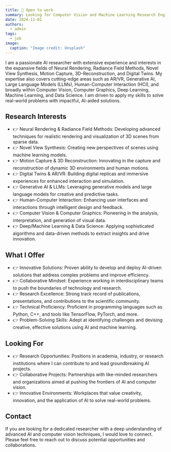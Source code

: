 ```yaml
---
title: 🧠 Open to work
summary: Looking for Computer Vision and Machine Learning Research Engineer Roles
date: 2024-11-01
authors:
  - admin
tags:
  - job
image:
  caption: "Image credit: Unsplash"
---
```


I am a passionate AI researcher with extensive experience and interests in the expansive fields of Neural Rendering, Radiance Field Methods, Novel View Synthesis, Motion Capture, 3D-Reconstruction, and Digital Twins. My expertise also covers cutting-edge areas such as AR/VR, Generative AI, Large Language Models (LLMs), Human-Computer Interaction (HCI), and broadly within Computer Vision, Computer Graphics, Deep Learning, Machine Learning, and Data Science. I am driven to apply my skills to solve real-world problems with impactful, AI-aided solutions.

## Research Interests

- 👉 Neural Rendering & Radiance Field Methods: Developing advanced techniques for realistic rendering and visualization of 3D scenes from sparse data.
- 👉 Novel View Synthesis: Creating new perspectives of scenes using machine learning models.
- 👉 Motion Capture & 3D Reconstruction: Innovating in the capture and reconstruction of dynamic 3D environments and human motions.
- 👉 Digital Twins & AR/VR: Building digital replicas and immersive experiences for enhanced interaction and simulation.
- 👉 Generative AI & LLMs: Leveraging generative models and large language models for creative and predictive tasks.
- 👉 Human-Computer Interaction: Enhancing user interfaces and interactions through intelligent design and feedback.
- 👉 Computer Vision & Computer Graphics: Pioneering in the analysis, interpretation, and generation of visual data.
- 👉 Deep/Machine Learning & Data Science: Applying sophisticated algorithms and data-driven methods to extract insights and drive innovation.

## What I Offer

- 👉 Innovative Solutions: Proven ability to develop and deploy AI-driven solutions that address complex problems and improve efficiency.
- 👉 Collaborative Mindset: Experience working in interdisciplinary teams to push the boundaries of technology and research.
- 👉 Research Excellence: Strong track record of publications, presentations, and contributions to the scientific community.
- 👉 Technical Proficiency: Proficient in programming languages such as Python, C++, and tools like TensorFlow, PyTorch, and more.
- 👉 Problem-Solving Skills: Adept at identifying challenges and devising creative, effective solutions using AI and machine learning.

## Looking For

- 👉 Research Opportunities: Positions in academia, industry, or research institutions where I can contribute to and lead groundbreaking AI projects.
- 👉 Collaborative Projects: Partnerships with like-minded researchers and organizations aimed at pushing the frontiers of AI and computer vision.
- 👉 Innovative Environments: Workplaces that value creativity, innovation, and the application of AI to solve real-world problems.

## Contact

If you are looking for a dedicated researcher with a deep understanding of advanced AI and computer vision techniques, I would love to connect. Please feel free to reach out to discuss potential opportunities and collaborations.
